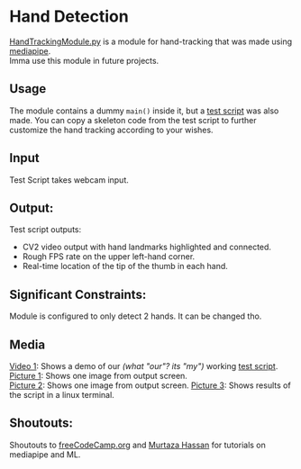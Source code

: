 # Hand Detection  
[HandTrackingModule.py](./HandTrackingModule.py) is a module for hand-tracking that was made using [mediapipe](https://pypi.org/project/mediapipe/).  
Imma use this module in future projects.

## Usage  
The module contains a dummy `main()` inside it, but a [test script](./hand_test.py) was also made. You can copy a skeleton code from the test script to further customize the hand tracking according to your wishes.

## Input  
Test Script takes webcam input.

## Output:
Test script outputs:
- CV2 video output with hand landmarks highlighted and connected.
- Rough FPS rate on the upper left-hand corner.
- Real-time location of the tip of the thumb in each hand.

## Significant Constraints:  
Module is configured to only detect 2 hands. It can be changed tho.

## Media  
[Video 1](./MLH_INIT_Day1_Explore_ML.mp4): Shows a demo of our _(what "our"? its "my")_ working [test script](./hand_test.py).  
[Picture 1](./MLH_INIT_Day1_Explore_ML_1.png): Shows one image from output screen.  
[Picture 2](./MLH_INIT_Day1_Explore_ML_2.png): Shows one image from output screen.
[Picture 3](./MLH_INIT_Day1_Explore_ML_results.png): Shows results of the script in a linux terminal.

## Shoutouts:  
Shoutouts to [freeCodeCamp.org](https://www.youtube.com/channel/UC8butISFwT-Wl7EV0hUK0BQ) and [Murtaza Hassan](https://www.youtube.com/channel/UCYUjYU5FveRAscQ8V21w81A) for tutorials on mediapipe and ML.
